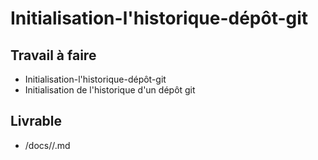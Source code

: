 # Initialisation-l'historique-dépôt-git
## Travail à faire
- Initialisation-l'historique-dépôt-git
- Initialisation de l'historique d'un dépôt git
## Livrable
- /docs//.md